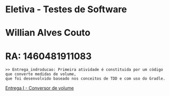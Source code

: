 # Eletiva - Testes de Software

# Willian Alves Couto
# RA: 1460481911083
	
	>> Entrega_indroducao: Primeira atividade é constituida por um código que converte medidas de volume, 
	que foi desenvolvido baseado nos conceitos de TDD e com uso do Gradle.
	
[Entrega I - Conversor de volume](https://youtu.be/0hSHBxp3xU4)
